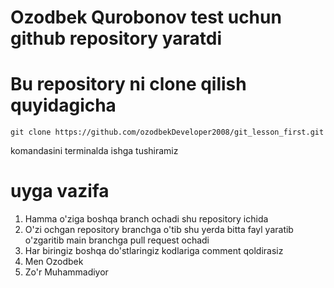 # Ozodbek Qurobonov test uchun github repository yaratdi

# Bu repository ni clone qilish quyidagicha
    git clone https://github.com/ozodbekDeveloper2008/git_lesson_first.git
komandasini terminalda ishga tushiramiz


# uyga vazifa 
1. Hamma o'ziga boshqa branch ochadi shu repository ichida
2. O'zi ochgan repository branchga o'tib shu yerda bitta fayl yaratib o'zgaritib main branchga pull request ochadi
3. Har biringiz boshqa do'stlaringiz kodlariga comment qoldirasiz
4. Men Ozodbek
5. Zo'r Muhammadiyor 
